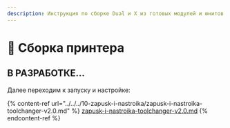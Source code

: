 ```yaml
---
description: Инструкция по сборке Dual и X из готовых модулей и юнитов
---
```


# 🔧 Сборка принтера

## В РАЗРАБОТКЕ...

Далее переходим к запуску и настройке:

{% content-ref url="../../../10-zapusk-i-nastroika/zapusk-i-nastroika-toolchanger-v2.0.md" %}
[zapusk-i-nastroika-toolchanger-v2.0.md](../../../10-zapusk-i-nastroika/zapusk-i-nastroika-toolchanger-v2.0.md)
{% endcontent-ref %}
